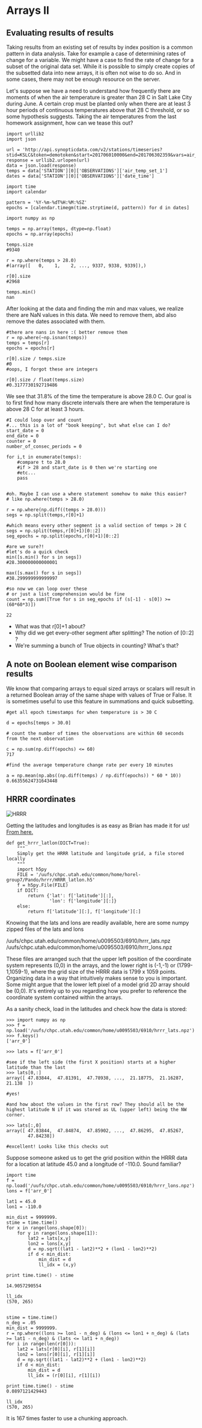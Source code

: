 # Arrays II

## Evaluating results of results
Taking results from an existing set of results by index position is a common pattern in data analysis. Take for example a case of determining rates of change for a variable. We might have a case to find the rate of change for a subset of the original data set. While it is possible to simply create copies of the subsetted data into new arrays, it is often not wise to do so. And in some cases, there may not be enough resource on the server. 

Let's suppose we have a need to understand how frequently there are moments of when the air temperature is greater than 28 C in Salt Lake City during June. A certain crop must be planted only when there are at least 3 hour periods of continuous temperatures above that 28 C threshold, or so some hypothesis suggests. Taking the air temperatures from the last homework assignment, how can we tease this out?

```
import urllib2
import json

url = 'http://api.synopticdata.com/v2/stations/timeseries?stid=KSLC&token=demotoken&start=201706010000&end=201706302359&vars=air_temp,wind_speed,wind_gust'
response = urllib2.urlopen(url)
data = json.load(response)
temps = data['STATION'][0]['OBSERVATIONS']['air_temp_set_1']
dates = data['STATION'][0]['OBSERVATIONS']['date_time']

import time
import calendar

pattern = '%Y-%m-%dT%H:%M:%SZ'
epochs = [calendar.timegm(time.strptime(d, pattern)) for d in dates]

import numpy as np

temps = np.array(temps, dtype=np.float)
epochs = np.array(epochs)

temps.size
#9340

r = np.where(temps > 28.0)
#(array([   0,    1,    2, ..., 9337, 9338, 9339]),)

r[0].size
#2968

temps.min()
nan

```

After looking at the data and finding the min and max values, we realize there are NaN values in this data. We need to remove them, abd also remove the dates associated with them.

```
#there are nans in here :( better remove them
r = np.where(~np.isnan(temps))
temps = temps[r]
epochs = epochs[r]

r[0].size / temps.size
#0
#oops, I forgot these are integers 

r[0].size / float(temps.size)
#0.3177730192719486
```


We see that 31.8% of the time the temperature is above 28.0 C. Our goal is to first find how many discrete intervals there are when the temperature is above 28 C for at least 3 hours. 

```
#I could loop over and count 
#... this is a lot of "book keeping", but what else can I do?
start_date = 0
end_date = 0
counter = 0
number_of_consec_periods = 0

for i,t in enumerate(temps):
    #compare t to 28.0
    #if > 28 and start_date is 0 then we're starting one 
    #etc... 
    pass


#oh. Maybe I can use a where statement somehow to make this easier? 
# like np.where(temps > 28.0)

r = np.where(np.diff((temps > 28.0)))
segs = np.split(temps,r[0]+1)

#which means every other segment is a valid section of temps > 28 C
segs = np.split(temps,r[0]+1)[0::2]
seg_epochs = np.split(epochs,r[0]+1)[0::2]

#are we sure?!
#let's do a quick check
min([s.min() for s in segs])
#28.300000000000001

max([s.max() for s in segs])
#38.299999999999997

#so now we can loop over these 
# or just a list comprehension would be fine
count = np.sum([True for s in seg_epochs if (s[-1] - s[0]) >= (60*60*3)])

22
```

- What was that r[0]+1 about? 
- Why did we get every-other segment after splitting? The notion of [0::2] ?
- We're summing a bunch of True objects in counting? What's that?

## A note on Boolean element wise comparison results

We know that comparing arrays to equal sized arrays or scalars will result in a returned Boolean array of the same shape with values of True or False. It is sometimes useful to use this feature in summations and quick subsetting.

```
#get all epoch timestamps for when temperature is > 30 C

d = epochs[temps > 30.0]

# count the number of times the observations are within 60 seconds from the next observation

c = np.sum(np.diff(epochs) <= 60)
717

#find the average temperature change rate per every 10 minutes

a = np.mean(np.abs((np.diff(temps) / np.diff(epochs)) * 60 * 10))
0.66355624731643448

```


## HRRR coordinates

![HRRR](https://www.ready.noaa.gov/images/ready/HRRR.gif)


Getting the latitudes and longitudes is as easy as Brian has made it for us!
[From here.](https://github.com/blaylockbk/pyBKB_v3/blob/master/BB_HRRR/HRRR_Pando.py)

```
def get_hrrr_latlon(DICT=True):
    """
    Simply get the HRRR latitude and longitude grid, a file stored locally
    """
    import h5py
    FILE = '/uufs/chpc.utah.edu/common/home/horel-group7/Pando/hrrr/HRRR_latlon.h5'
    f = h5py.File(FILE)
    if DICT:
        return {'lat': f['latitude'][:],
                'lon': f['longitude'][:]}
    else:
        return f['latitude'][:], f['longitude'][:]

```

Knowing that the lats and lons are readily available, here are some numpy zipped files of the lats and lons

/uufs/chpc.utah.edu/common/home/u0095503/6910/hrrr_lats.npz
/uufs/chpc.utah.edu/common/home/u0095503/6910/hrrr_lons.npz

These files are arranged such that the upper left position of the coordinate system represents (0,0) in the arrays, and the lower right is (-1,-1) or (1799-1,1059-1), where the grid size of the HRRR data is 1799 x 1059 points. Organizing data in a way that intuitively makes sense to you is important. Some might argue that the lower left pixel of a model grid 2D array should be (0,0). It's entirely up to you regarding how you prefer to reference the coordinate system contained within the arrays.

As a sanity check, load in the latitudes and check how the data is stored:

```
>>> import numpy as np
>>> f = np.load('/uufs/chpc.utah.edu/common/home/u0095503/6910/hrrr_lats.npz')
>>> f.keys()
['arr_0']

>>> lats = f['arr_0']

#see if the left side (the first X position) starts at a higher latitude than the last
>>> lats[0,:]
array([ 47.83844,  47.81391,  47.78938, ...,  21.18775,  21.16287,  21.138  ])

#yes!

#and how about the values in the first row? They should all be the highest latitude N if it was stored as UL (upper left) being the NW corner.

>>> lats[:,0]
array([ 47.83844,  47.84874,  47.85902, ...,  47.86295,  47.85267,
        47.84238])

#excellent! Looks like this checks out

```

Suppose someone asked us to get the grid position within the HRRR data for a location at latitude 45.0 and a longitude of -110.0. Sound familiar?

```
import time
f = np.load('/uufs/chpc.utah.edu/common/home/u0095503/6910/hrrr_lons.npz')
lons = f['arr_0']

lat1 = 45.0
lon1 = -110.0

min_dist = 9999999.
stime = time.time()
for x in range(lons.shape[0]):
    for y in range(lons.shape[1]):
        lat2 = lats[x,y]
        lon2 = lons[x,y]
        d = np.sqrt((lat1 - lat2)**2 + (lon1 - lon2)**2)
        if d < min_dist:
            min_dist = d
            ll_idx = (x,y)

print time.time() - stime

14.9057290554

ll_idx
(570, 265)


stime = time.time()
n_deg = .05
min_dist = 9999999.
r = np.where((lons >= lon1 - n_deg) & (lons <= lon1 + n_deg) & (lats >= lat1 - n_deg) & (lats <= lat1 + n_deg))
for i in range(len(r[0])):
    lat2 = lats[r[0][i], r[1][i]]
    lon2 = lons[r[0][i], r[1][i]]
    d = np.sqrt((lat1 - lat2)**2 + (lon1 - lon2)**2)
    if d < min_dist:
        min_dist = d
        ll_idx = (r[0][i], r[1][i])

print time.time() - stime
0.0897121429443

ll_idx
(570, 265)

```
It is 167 times faster to use a chunking approach.
